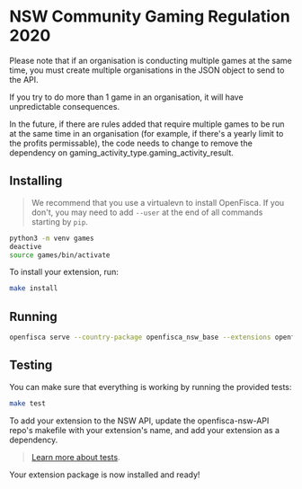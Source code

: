 # NSW Community Gaming Regulation 2020

Please note that if an organisation is conducting multiple games at the same
time, you must create multiple organisations in the JSON object to send to the API.

If you try to do more than 1 game in an organisation, it will have unpredictable 
consequences.

In the future, if there are rules added that require multiple games to be run at
the same time in an organisation (for example, if there's a yearly limit to the profits
permissable), the code needs to change to remove the dependency on gaming_activity_type.gaming_activity_result. 


## Installing

> We recommend that you use a virtualevn to install OpenFisca. If you don't, 
you may need to add `--user` at the end of all commands starting by `pip`.

```sh
python3 -m venv games
deactive
source games/bin/activate

```
To install your extension, run:

```sh
make install 
```

## Running


```sh
openfisca serve --country-package openfisca_nsw_base --extensions openfisca_nsw_community_gaming
```

## Testing

You can make sure that everything is working by running the provided tests:

```sh
make test 
```

To add your extension to the NSW API, update the openfisca-nsw-API repo's makefile with your
extension's name, and add your extension as a dependency.

> [Learn more about tests](http://openfisca.org/doc/coding-the-legislation/writing_yaml_tests.html).

Your extension package is now installed and ready!
